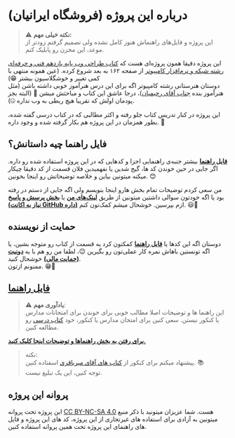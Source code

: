 # درباره این پروژه (فروشگاه ایرانیان)

> ⚠️ **نکته خیلی مهم:**  
> این پروژه و فایل‌های راهنماش هنوز کامل نشده ولی تصمیم گرفتم زودتر از موعد، این مخزن رو پابلیک کنم.

این پروژه دقیقا همون پروژه‌ای هست که [کتاب طراحی وب پایه یازدهم فنی و حرفه‌ای رشته شبکه و نرم‌افزار کامپیوتر](http://www.chap.sch.ir/books/12532) از صفحه ۱۶۲ به بعد شروع کرده. (عین همونه منتهی با کمی تغییر و خوشگلاسیون بیشتر 😁)  
دوستان هنرستانی رشته کامپیوتر اگه برای این درس هنرآموز خوبی داشته باشن (مثل هنرآموز بنده [جناب آقای رحیمیان](http://aparat.ir/sweb11))، درجا عاشق این کتاب و مباحثش میشن 🫠 (البته بجز پودمان اولش که تقریبا هیچ ربطی به وب نداره 🤐).

این پروژه در کنار تدریس کتاب جلو رفته و اکثر مطالبی که در کتاب درسی گفته شده، بطور همزمان در این پروژه هم بکار گرفته شده و وجود داره. 🌱

## فایل راهنما چیه داستانش؟

**[فایل راهنما](./guide.md)** بیشتر جنبه‌ی راهنمایی اجزا و کدهایی که در این پروژه استفاده شده رو داره. اگر جایی در حین خوندن کد ها، گیج شدین یا نفهمیدین فلان قسمت از کد دقیقا چیکار میکنه میتونین بیاین و خلاصه توضیحاتش رو اینجا بخونین. 😊

من سعی کردم توضیحات تمام بخش هارو اینجا بنویسم ولی اگه جایی از دستم در رفته بود یا اگه خودتون سوالی داشتین میتونین از طریق **[لینک‌های من](http://al1almasi.ir)** یا **[بخش پرسش و پاسخ (نیاز به اکانت GitHub داره)](http://github.com/AliAlmasi/iranianshop/discussions/new?category=%D9%BE%D8%B1%D8%B3%D8%B4-%D9%88-%D9%BE%D8%A7%D8%B3%D8%AE)** ازم بپرسین. خوشحال میشم کمک‌تون کنم. 😃🤝

## حمایت از نویسنده

دوستان اگه این کدها یا **[فایل راهنما](./guide.md)** کمکتون کرد یه قسمت از کتاب رو متوجه بشین، یا اگه تونستین باهاش نمره کار عملی‌تون رو بگیرین 😉، لطفا من رو هم با یه **[دونیت (حمایت مالی)](http://donate.al1almasi.ir)** خوشحال کنید.  
ممنونم ازتون. 😁🤍

## [فایل راهنما](./guide.md)

> ⚠️ **یادآوری مهم**:  
> این راهنما ها و توضیحات اصلا مطالب خوبی برای خوندن برای امتحانات مدارس یا کنکور نیستن. سعی کنین برای امتحان مدارس یا کنکور، خود [کتاب درسی](http://www.chap.sch.ir/books/12532) رو مطالعه کنین.

**[برای رفتن به بخش راهنماها و توضیحات اینجا کلیک کنید.](./guide.md)**

> نکته:  
> پیشنهاد میکنم برای کنکور از [کتاب های آقای میرباقری](http://konkorfani.blog.ir) اسفتاده کنین. 📚  
> توجه کنین، این یک تبلیغ نیست.

## پروانه این پروژه

این پروژه تحت پروانه [CC BY-NC-SA 4.0](https://creativecommons.org/licenses/by-nc-sa/4.0/) هست. شما عزیزان میتونید با ذکر منبع میتونین به آزادی برای استفاده های غیرتجاری از این پروژه، کد های این پروژه و فایل های راهنمای این پروژه تحت همین پروانه استفاده کنین.